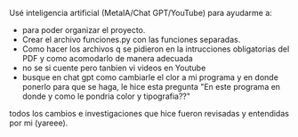 Usé inteligencia artificial (MetaIA/Chat GPT/YouTube) para ayudarme a:

- para poder organizar el proyecto.
- Crear el archivo funciones.py con las funciones separadas.
- Como hacer los archivos q se pidieron en la intrucciones obligatorias del PDF y como acomodarlo de manera adecuada
- no se si cuente pero tanbien vi videos en Youtube
- busque en chat gpt como cambiarle el clor a mi programa y en donde ponerlo para que se haga, le hice esta pregunta "En este programa en donde y como le pondria color y tipografia??"

todos los cambios e investigaciones que hice fueron revisadas y entendidas por mi (yareee).